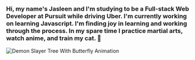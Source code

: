 ### Hi, my name's Jasleen and I'm studying to be a Full-stack Web Developer at Pursuit while driving Uber. I'm currently working on learning Javascript. I'm finding joy in learning and working through the process. In my spare time I practice martial arts, watch anime, and train my cat.  👋

![Demon Slayer Tree With Butterfly Animation](https://d.wattpad.com/story_parts/870869495/images/160831146532284b249091090627.gif)

<!--
**jasleenv/jasleenv** is a ✨ _special_ ✨ repository because its `README.md` (this file) appears on your GitHub profile.

Here are some ideas to get you started:

- 🔭 I’m currently working on ...
- 🌱 I’m currently learning ...
- 👯 I’m looking to collaborate on ...
- 🤔 I’m looking for help with ...
- 💬 Ask me about ...
- 📫 How to reach me: ...
- 😄 Pronouns: ...
- ⚡ Fun fact: ...
-->
